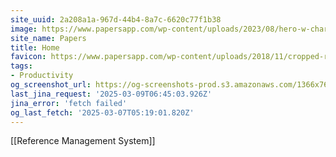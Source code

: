 ```yaml
---
site_uuid: 2a208a1a-967d-44b4-8a7c-6620c77f1b38
image: https://www.papersapp.com/wp-content/uploads/2023/08/hero-w-character.svg
site_name: Papers
title: Home
favicon: https://www.papersapp.com/wp-content/uploads/2018/11/cropped-readucbe-icon-192x192.png
tags:
- Productivity
og_screenshot_url: https://og-screenshots-prod.s3.amazonaws.com/1366x768/80/false/4fa86a72a87240259d4d884f80ce80162b781d03727156454811c31c1aa2125d.jpeg
last_jina_request: '2025-03-09T06:45:03.926Z'
jina_error: 'fetch failed'
og_last_fetch: '2025-03-07T05:19:01.820Z'
---
```

[[Reference Management System]]

